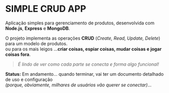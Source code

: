# SIMPLE CRUD APP

Aplicação simples para gerenciamento de produtos, desenvolvida com **Node.js**, **Express** e **MongoDB**.  

O projeto implementa as operações **CRUD** (_Create, Read, Update, Delete_) para um modelo de produtos.  
ou para os mais leigos ...**criar coisas, espiar coisas, mudar coisas e jogar coisas fora**.  

> _É lindo de ver como cada parte se conecta e forma algo funcional!_

**Status:** Em andamento... quando terminar, vai ter um documento detalhado de uso e configuração  
*(porque, obviamente, milhares de usuários vão querer se conectar)*...
